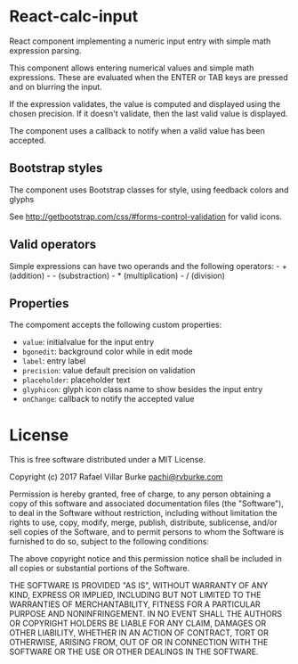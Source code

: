 # React-calc-input

React component implementing a numeric input entry with simple math expression parsing.

This component allows entering numerical values and simple math expressions. These are evaluated when the ENTER or TAB keys are pressed and on blurring the input.

If the expression validates, the value is computed and displayed using the chosen precision. If it doesn't validate, then the last valid value is displayed.

The component uses a callback to notify when a valid value has been accepted.

## Bootstrap styles

The component uses Bootstrap classes for style, using feedback colors and glyphs

See http://getbootstrap.com/css/#forms-control-validation for valid icons.


## Valid operators

Simple expressions can have two operands and the following operators:
    - + (addition)
    - - (substraction)
    - * (multiplication)
    - / (division)

## Properties

The compoment accepts the following custom properties:

- `value`: initialvalue for the input entry
- `bgonedit`: background color while in edit mode
- `label`: entry label
- `precision`: value default precision on validation
- `placeholder`: placeholder text
- `glyphicon`: glyph icon class name to show besides the input entry
- `onChange`: callback to notify the accepted value

# License

This is free software distributed under a MIT License.

Copyright (c) 2017 Rafael Villar Burke <pachi@rvburke.com>

Permission is hereby granted, free of charge, to any person obtaining a copy
of this software and associated documentation files (the "Software"), to deal
in the Software without restriction, including without limitation the rights
to use, copy, modify, merge, publish, distribute, sublicense, and/or sell
copies of the Software, and to permit persons to whom the Software is
furnished to do so, subject to the following conditions:

The above copyright notice and this permission notice shall be included in
all copies or substantial portions of the Software.

THE SOFTWARE IS PROVIDED "AS IS", WITHOUT WARRANTY OF ANY KIND, EXPRESS OR
IMPLIED, INCLUDING BUT NOT LIMITED TO THE WARRANTIES OF MERCHANTABILITY,
FITNESS FOR A PARTICULAR PURPOSE AND NONINFRINGEMENT. IN NO EVENT SHALL THE
AUTHORS OR COPYRIGHT HOLDERS BE LIABLE FOR ANY CLAIM, DAMAGES OR OTHER
LIABILITY, WHETHER IN AN ACTION OF CONTRACT, TORT OR OTHERWISE, ARISING FROM,
OUT OF OR IN CONNECTION WITH THE SOFTWARE OR THE USE OR OTHER DEALINGS IN THE
SOFTWARE.
